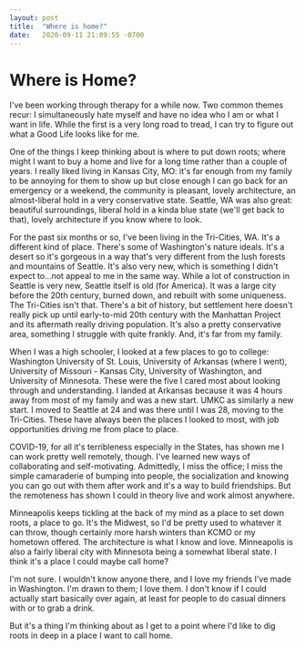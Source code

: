```yaml
---
layout: post
title:  "Where is home?"
date:   2020-09-11 21:09:55 -0700
---
```

# Where is Home?

I've been working through therapy for a while now. Two common themes recur: I simultaneously hate myself and have no idea who I am or what I want in life. While the first is a very long road to tread, I can try to figure out what a Good Life looks like for me.

One of the things I keep thinking about is where to put down roots; where might I want to buy a home and live for a long time rather than a couple of years. I really liked living in Kansas City, MO: it's far enough from my family to be annoying for them to show up but close enough I can go back for an emergency or a weekend, the community is pleasant, lovely architecture, an almost-liberal hold in a very conservative state. Seattle, WA was also great: beautiful surroundings, liberal hold in a kinda blue state (we'll get back to that), lovely architecture if you know where to look.

For the past six months or so, I've been living in the Tri-Cities, WA. It's a different kind of place. There's some of Washington's nature ideals. It's a desert so it's gorgeous in a way that's very different from the lush forests and mountains of Seattle. It's also very new, which is something I didn't expect to...not appeal to me in the same way. While a lot of construction in Seattle is very new, Seattle itself is old (for America). It was a large city before the 20th century, burned down, and rebuilt with some uniqueness. The Tri-Cities isn't that. There's a bit of history, but settlement here doesn't really pick up until early-to-mid 20th century with the Manhattan Project and its aftermath really driving population. It's also a pretty conservative area, something I struggle with quite frankly. And, it's far from my family.

When I was a high schooler, I looked at a few places to go to college: Washington University of St. Louis, University of Arkansas (where I went), University of Missouri - Kansas City, University of Washington, and University of Minnesota. These were the five I cared most about looking through and understanding. I landed at Arkansas because it was 4 hours away from most of my family and was a new start. UMKC as similarly a new start. I moved to Seattle at 24 and was there until I was 28, moving to the Tri-Cities. These have always been the places I looked to most, with job opportunities driving me from place to place.

COVID-19, for all it's terribleness especially in the States, has shown me I can work pretty well remotely, though. I've learned new ways of collaborating and self-motivating. Admittedly, I miss the office; I miss the simple camaraderie of bumping into people, the socialization and knowing you can go out with them after work and it's a way to build friendships. But the remoteness has shown I could in theory live and work almost anywhere.

Minneapolis keeps tickling at the back of my mind as a place to set down roots, a place to go. It's the Midwest, so I'd be pretty used to whatever it can throw, though certainly more harsh winters than KCMO or my hometown offered. The architecture is what I know and love. Minneapolis is also a fairly liberal city with Minnesota being a somewhat liberal state. I think it's a place I could maybe call home?

I'm not sure. I wouldn't know anyone there, and I love my friends I've made in Washington. I'm drawn to them; I love them. I don't know if I could actually start basically over again, at least for people to do casual dinners with or to grab a drink.

But it's a thing I'm thinking about as I get to a point where I'd like to dig roots in deep in a place I want to call home.
